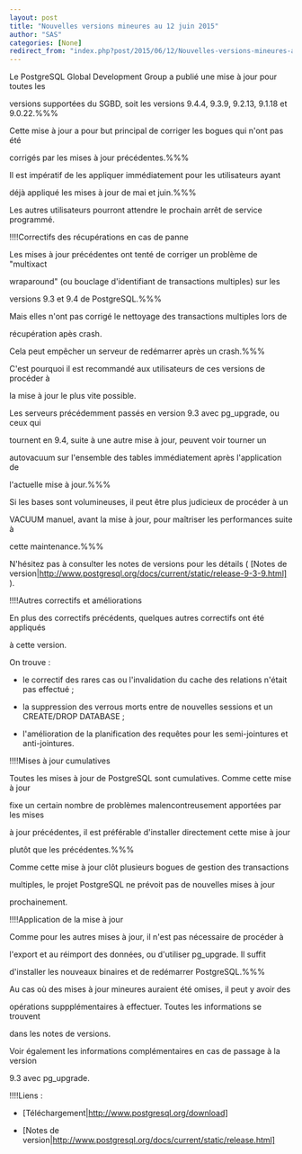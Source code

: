 ```yaml
---
layout: post
title: "Nouvelles versions mineures au 12 juin 2015"
author: "SAS"
categories: [None]
redirect_from: "index.php?post/2015/06/12/Nouvelles-versions-mineures-au-12-juin-2015"
---
```





<!--more-->


Le PostgreSQL Global Development Group a publié une mise à jour pour toutes les

versions supportées du SGBD, soit les versions 9.4.4, 9.3.9, 9.2.13, 9.1.18 et 9.0.22.%%%

Cette mise à jour a pour but principal de corriger les bogues qui n'ont pas été

corrigés par les mises à jour précédentes.%%%



Il est impératif de les appliquer immédiatement pour les utilisateurs ayant

déjà appliqué les mises à jour de mai et juin.%%%

Les autres utilisateurs pourront attendre le prochain arrêt de service programmé.





!!!!Correctifs des récupérations en cas de panne



Les mises à jour précédentes ont tenté de corriger un problème de "multixact

wraparound" (ou bouclage d'identifiant de transactions multiples) sur les

versions 9.3 et 9.4 de PostgreSQL.%%%

Mais elles n'ont pas corrigé le nettoyage des transactions multiples lors de

récupération apès crash.

Cela peut empêcher un serveur de redémarrer après un crash.%%%

C'est pourquoi il est recommandé aux utilisateurs de ces versions de procéder à

la mise à jour le plus vite possible.



Les serveurs précédemment passés en version 9.3 avec pg_upgrade, ou ceux qui

tournent en 9.4, suite à une autre mise à jour, peuvent voir tourner un

autovacuum sur l'ensemble des tables immédiatement après l'application de

l'actuelle mise à jour.%%%

Si les bases sont volumineuses, il peut être plus judicieux de procéder à un

VACUUM manuel, avant la mise à jour, pour maîtriser les performances suite à

cette maintenance.%%%



N'hésitez pas à consulter les notes de versions pour les détails ( [Notes de version|http://www.postgresql.org/docs/current/static/release-9-3-9.html] ).





!!!!Autres correctifs et améliorations



En plus des correctifs précédents, quelques autres correctifs ont été appliqués

à cette version.



On trouve :

  * le correctif des rares cas ou l'invalidation du cache des relations n'était pas effectué ;

  * la suppression des verrous morts entre de nouvelles sessions et un CREATE/DROP DATABASE ;

  * l'amélioration de la planification des requêtes pour les semi-jointures et anti-jointures.



!!!!Mises à jour cumulatives

Toutes les mises à jour de PostgreSQL sont cumulatives. Comme cette mise à jour

fixe un certain nombre de problèmes malencontreusement apportées par les mises

à jour précédentes, il est préférable d'installer directement cette mise à jour

plutôt que les précédentes.%%%



Comme cette mise à jour clôt plusieurs bogues de gestion des transactions

multiples, le projet PostgreSQL ne prévoit pas de nouvelles mises à jour

prochainement.





!!!!Application de la mise à jour



Comme pour les autres mises à jour, il n'est pas nécessaire de procéder à

l'export et au réimport des données, ou d'utiliser pg_upgrade. Il suffit

d'installer les nouveaux binaires et de redémarrer PostgreSQL.%%%



Au cas où des mises à jour mineures auraient été omises, il peut y avoir des

opérations suppplémentaires à effectuer. Toutes les informations se trouvent

dans les notes de versions.

Voir également les informations complémentaires en cas de passage à la version

9.3 avec pg_upgrade.



!!!!Liens :

  * [Téléchargement|http://www.postgresql.org/download]

  * [Notes de version|http://www.postgresql.org/docs/current/static/release.html]